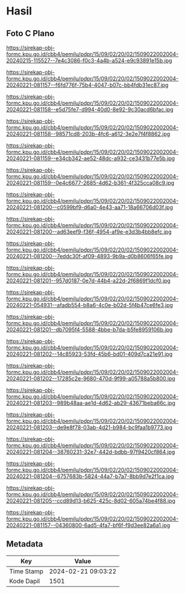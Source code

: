 # Hasil

## Foto C Plano

https://sirekap-obj-formc.kpu.go.id/cbb4/pemilu/pdpr/15/09/02/20/02/1509022002004-20240215-115527--7e4c3086-f0c3-4a4b-a524-e9c93891e15b.jpg

https://sirekap-obj-formc.kpu.go.id/cbb4/pemilu/pdpr/15/09/02/20/02/1509022002004-20240221-081157--f6fd776f-75b4-4047-b07c-bb4fdb31ec87.jpg

https://sirekap-obj-formc.kpu.go.id/cbb4/pemilu/pdpr/15/09/02/20/02/1509022002004-20240221-081158--e5d75fe7-d994-40d0-8e92-9c30acd6bfac.jpg

https://sirekap-obj-formc.kpu.go.id/cbb4/pemilu/pdpr/15/09/02/20/02/1509022002004-20240221-081158--98571cd8-203b-4fc6-a612-3e2e7f4f8862.jpg

https://sirekap-obj-formc.kpu.go.id/cbb4/pemilu/pdpr/15/09/02/20/02/1509022002004-20240221-081159--e34cb342-ae52-48dc-a932-ce3431b77e5b.jpg

https://sirekap-obj-formc.kpu.go.id/cbb4/pemilu/pdpr/15/09/02/20/02/1509022002004-20240221-081159--0e4c6677-2685-4d62-b361-4f325cca08c9.jpg

https://sirekap-obj-formc.kpu.go.id/cbb4/pemilu/pdpr/15/09/02/20/02/1509022002004-20240221-081200--c0599bf9-d6a0-4e43-aa71-18a66706d03f.jpg

https://sirekap-obj-formc.kpu.go.id/cbb4/pemilu/pdpr/15/09/02/20/02/1509022002004-20240221-081200--ad63eef9-f36f-4954-af9e-e3d3b4bb8efc.jpg

https://sirekap-obj-formc.kpu.go.id/cbb4/pemilu/pdpr/15/09/02/20/02/1509022002004-20240221-081200--7eddc30f-af09-4893-9b9a-d0b8606f65fe.jpg

https://sirekap-obj-formc.kpu.go.id/cbb4/pemilu/pdpr/15/09/02/20/02/1509022002004-20240221-081201--957d0187-0e7d-44b4-a22d-2f6869f1dcf0.jpg

https://sirekap-obj-formc.kpu.go.id/cbb4/pemilu/pdpr/15/09/02/20/02/1509022002004-20240221-054931--afadb554-b8a6-4c0e-b02d-5f4b47ce6fe3.jpg

https://sirekap-obj-formc.kpu.go.id/cbb4/pemilu/pdpr/15/09/02/20/02/1509022002004-20240221-081201--db7095f4-5588-4bbe-b7da-b5fe8959106b.jpg

https://sirekap-obj-formc.kpu.go.id/cbb4/pemilu/pdpr/15/09/02/20/02/1509022002004-20240221-081202--14c85923-53fd-45b6-bd01-409d7ca21e91.jpg

https://sirekap-obj-formc.kpu.go.id/cbb4/pemilu/pdpr/15/09/02/20/02/1509022002004-20240221-081202--17285c2e-9680-470d-9f99-a05788a5b800.jpg

https://sirekap-obj-formc.kpu.go.id/cbb4/pemilu/pdpr/15/09/02/20/02/1509022002004-20240221-081203--989b48aa-ae1d-4d62-ab29-43671beba66c.jpg

https://sirekap-obj-formc.kpu.go.id/cbb4/pemilu/pdpr/15/09/02/20/02/1509022002004-20240221-081203--de9e8f78-03ab-4d21-b984-bc9faa1b9773.jpg

https://sirekap-obj-formc.kpu.go.id/cbb4/pemilu/pdpr/15/09/02/20/02/1509022002004-20240221-081204--38760231-32e7-442d-bdbb-97f9420cf864.jpg

https://sirekap-obj-formc.kpu.go.id/cbb4/pemilu/pdpr/15/09/02/20/02/1509022002004-20240221-081204--6757683b-5824-44a7-b7a7-8bb9d7e2f1ca.jpg

https://sirekap-obj-formc.kpu.go.id/cbb4/pemilu/pdpr/15/09/02/20/02/1509022002004-20240221-081205--ccd89d13-b625-425c-8d02-605a74be4f88.jpg

https://sirekap-obj-formc.kpu.go.id/cbb4/pemilu/pdpr/15/09/02/20/02/1509022002004-20240221-081157--04360800-6ad5-4fa7-bf6f-f9d3ee82a6a1.jpg


## Metadata

| Key        | Value               |
| ---------- | ------------------- |
| Time Stamp | 2024-02-21 09:03:22 |
| Kode Dapil | 1501                |



